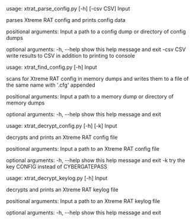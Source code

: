 usage: xtrat_parse_config.py [-h] [-csv CSV] Input

parses Xtreme RAT config and prints config data

positional arguments:
  Input       a path to a config dump or directory of config dumps

optional arguments:
  -h, --help  show this help message and exit
  -csv CSV    write results to CSV in addition to printing to console



usage: xtrat_find_config.py [-h] Input

scans for Xtreme RAT config in memory dumps and writes them to a file of the
same name with '.cfg' appended

positional arguments:
  Input       a path to a memory dump or directory of memory dumps

optional arguments:
  -h, --help  show this help message and exit



usage: xtrat_decrypt_config.py [-h] [-k] Input

decrypts and prints an Xtreme RAT config file

positional arguments:
  Input       a path to an Xtreme RAT config file

optional arguments:
  -h, --help  show this help message and exit
  -k          try the key CONFIG instead of CYBERGATEPASS



usage: xtrat_decrypt_keylog.py [-h] Input

decrypts and prints an Xtreme RAT keylog file

positional arguments:
  Input       a path to an Xtreme RAT keylog file

optional arguments:
  -h, --help  show this help message and exit

